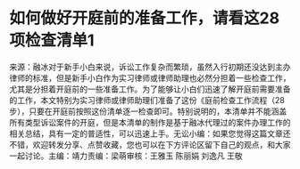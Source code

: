 # 如何做好开庭前的准备工作，请看这28项检查清单1

来源：融冰对于新手小白来说，诉讼工作复杂而繁琐，虽然入行初期还没达到主办律师的标准，但是新手小白作为实习律师或律师助理也必然分担着一些检查工作，尤其是分担着开庭前的一些准备工作。为了能够让小白们迅速了解开庭前需要准备的工作，本文特别为实习律师或律师助理们准备了这份《庭前检查工作流程（28步），只要在开庭前按照这份清单逐一检查即可。特别说明的，本清单并不能涵盖所有类型诉讼案件的开庭，但是本清单的制作是基于融冰代理过的案件办理工作的相关总结，具有一定的普适性，可以迅速上手。无讼小编：如果您觉得这篇文章还不错，欢迎转发分享、点赞收藏，您也可以在下方评论区留下自己的观点，和大家一起讨论。主编：靖力责编：梁萌审核：王雅玉 陈丽娟 刘逸凡 王敬

